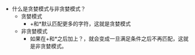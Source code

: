 - 什么是贪婪模式与非贪婪模式？
    - 贪婪模式
        - +和*默认匹配更多的字符，这就是贪婪模式
    - 非贪婪模式
        - 如果在+和*之后加上？，就会变成一旦满足条件之后不再匹配，这就是非贪婪模式。
